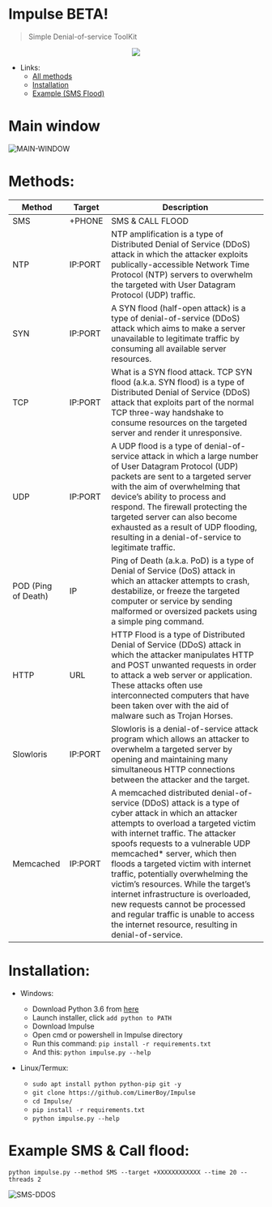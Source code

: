 # Impulse BETA!
> Simple Denial-of-service ToolKit


<p align="center">
  <img src="https://i.ibb.co/rFct6QX/LOGO.png">
</p>


* Links:
  * [All methods](#methods)
  * [Installation](#installation)
  * [Example (SMS Flood)](#example-sms--call-flood)

# Main window
![MAIN-WINDOW](https://i.ibb.co/JK50vDR/MAIN.png)

# Methods:
| Method               |   Target   | Description |
| ---------------------| -----------|-------------|
| SMS                  | +PHONE     | SMS & CALL FLOOD|
| NTP                  | IP:PORT    | NTP amplification is a type of Distributed Denial of Service (DDoS) attack in which the attacker exploits publically-accessible Network Time Protocol (NTP) servers to overwhelm the targeted with User Datagram Protocol (UDP) traffic. |
| SYN                  | IP:PORT    | A SYN flood (half-open attack) is a type of denial-of-service (DDoS) attack which aims to make a server unavailable to legitimate traffic by consuming all available server resources. |
| TCP                  | IP:PORT    | What is a SYN flood attack. TCP SYN flood (a.k.a. SYN flood) is a type of Distributed Denial of Service (DDoS) attack that exploits part of the normal TCP three-way handshake to consume resources on the targeted server and render it unresponsive. |
| UDP                  | IP:PORT    | A UDP flood is a type of denial-of-service attack in which a large number of User Datagram Protocol (UDP) packets are sent to a targeted server with the aim of overwhelming that device’s ability to process and respond. The firewall protecting the targeted server can also become exhausted as a result of UDP flooding, resulting in a denial-of-service to legitimate traffic. |
| POD (Ping of Death)  | IP         | Ping of Death (a.k.a. PoD) is a type of Denial of Service (DoS) attack in which an attacker attempts to crash, destabilize, or freeze the targeted computer or service by sending malformed or oversized packets using a simple ping command. |
| HTTP                 | URL        | HTTP Flood is a type of Distributed Denial of Service (DDoS) attack in which the attacker manipulates HTTP and POST unwanted requests in order to attack a web server or application. These attacks often use interconnected computers that have been taken over with the aid of malware such as Trojan Horses. |
| Slowloris            | IP:PORT    | Slowloris is a denial-of-service attack program which allows an attacker to overwhelm a targeted server by opening and maintaining many simultaneous HTTP connections between the attacker and the target. |
| Memcached            | IP:PORT    | A memcached distributed denial-of-service (DDoS) attack is a type of cyber attack in which an attacker attempts to overload a targeted victim with internet traffic. The attacker spoofs requests to a vulnerable UDP memcached* server, which then floods a targeted victim with internet traffic, potentially overwhelming the victim’s resources. While the target’s internet infrastructure is overloaded, new requests cannot be processed and regular traffic is unable to access the internet resource, resulting in denial-of-service. |

# Installation:
* Windows:
  * Download Python 3.6 from [here](https://www.python.org/downloads/release/python-360/)
  * Launch installer, click `add python to PATH`
  * Download Impulse
  * Open cmd or powershell in Impulse directory
  * Run this command: `pip install -r requirements.txt`
  * And this: `python impulse.py --help`

* Linux/Termux:
  * `sudo apt install python python-pip git -y`
  * `git clone https://github.com/LimerBoy/Impulse`
  * `cd Impulse/`
  * `pip install -r requirements.txt`
  * `python impulse.py --help`

# Example SMS & Call flood:
```python impulse.py --method SMS --target +XXXXXXXXXXXX --time 20 --threads 2```

![SMS-DDOS](https://i.ibb.co/yXSSF7R/SMS.png)
